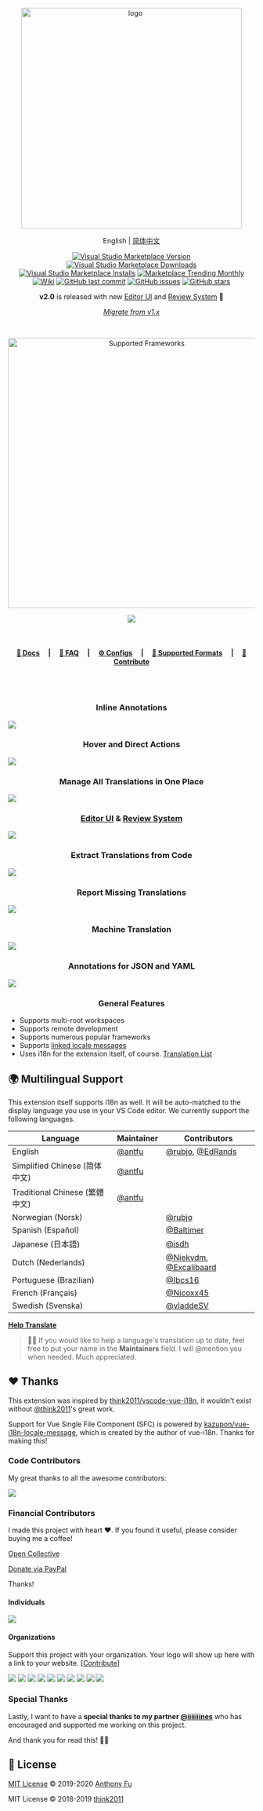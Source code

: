 <p align="center">
<img src="https://github.com/antfu/i18n-ally/blob/screenshots/full-logo.png?raw=true" alt="logo" width="450"/>
</p>

<p align='center'>
English | <a href="https://github.com/antfu/i18n-ally/blob/master/README.zh-CN.md">简体中文</a>
</p>

<p align="center">
<a href="https://marketplace.visualstudio.com/items?itemName=antfu.i18n-ally" target="__blank"><img src="https://img.shields.io/visual-studio-marketplace/v/antfu.i18n-ally.svg?color=blue&amp;label=VS%20Code%20Marketplace" alt="Visual Studio Marketplace Version" /></a>
<a href="https://marketplace.visualstudio.com/items?itemName=antfu.i18n-ally" target="__blank"><img src="https://img.shields.io/visual-studio-marketplace/d/antfu.i18n-ally.svg?color=4bdbe3" alt="Visual Studio Marketplace Downloads" /></a>
<a href="https://marketplace.visualstudio.com/items?itemName=antfu.i18n-ally" target="__blank"><img src="https://img.shields.io/visual-studio-marketplace/i/antfu.i18n-ally.svg?color=63ba83" alt="Visual Studio Marketplace Installs" /></a>
<a href="https://marketplace.visualstudio.com/items?itemName=antfu.i18n-ally" target="__blank"><img src="https://vsmarketplacebadge.apphb.com/trending-monthly/antfu.i18n-ally.svg?color=a1b858" alt="Marketplace Trending Monthly" /></a>
<br/>
<a href="https://github.com/antfu/i18n-ally/wiki" target="__blank"><img alt="Wiki" src="https://img.shields.io/static/v1?label=docs&message=wiki&color=ed9b8e"></a>
<a href="https://github.com/antfu/i18n-ally" target="__blank"><img src="https://img.shields.io/github/last-commit/antfu/i18n-ally.svg?color=c977be" alt="GitHub last commit" /></a>
<a href="https://github.com/antfu/i18n-ally/issues" target="__blank"><img src="https://img.shields.io/github/issues/antfu/i18n-ally.svg?color=a38eed" alt="GitHub issues" /></a>
<a href="https://github.com/antfu/i18n-ally" target="__blank"><img alt="GitHub stars" src="https://img.shields.io/github/stars/antfu/i18n-ally?style=social"></a>
</p>

<p align='center'>
<b>v2.0</b> is released with new <a href='https://github.com/antfu/i18n-ally/wiki/Migration-v1.x'>Editor UI</a> and <a href='https://github.com/antfu/i18n-ally/wiki/Review-&-Collaboration-System'>Review System</a> 🎉
</p>

<p align='center'><i>
<a href="https://github.com/antfu/i18n-ally/wiki/Migration-v1.x">Migrate from v1.x</a>
</i></p>
<br>

<p align="center">
<a href='https://github.com/antfu/i18n-ally/wiki/Supported-Frameworks' target="__blank">
<img src="https://github.com/antfu/i18n-ally/blob/screenshots/supported-frameworks.png?raw=true" alt="Supported Frameworks" width="550"/>
</a>
</p>


<p align="center">
  <a href="https://cdn.jsdelivr.net/gh/antfu/static/sponsors.svg">
    <img src='https://cdn.jsdelivr.net/gh/antfu/static/sponsors.svg'/>
  </a>
</p>

<br>

<h4 align="center">
<a href="https://github.com/antfu/i18n-ally/wiki">📖 Docs</a>
　|　
<a href="https://github.com/antfu/i18n-ally/wiki/FAQ">💭 FAQ</a>
　|　
<a href="https://github.com/antfu/i18n-ally/wiki/Configurations">⚙️ Configs</a>
　|　
<a href="https://github.com/antfu/i18n-ally/wiki/Supported-Locale-Formats">📜 Supported Formats</a>
　|　
<a href="https://github.com/antfu/i18n-ally/wiki/Contribute">🧱 Contribute</a>
</h4>

<br>
<br>

<h3 align='center'>Inline Annotations</h3>

![](https://github.com/antfu/i18n-ally/blob/screenshots/annotation-animated.gif?raw=true)

<h3 align='center'>Hover and Direct Actions</h3>

![](https://github.com/antfu/i18n-ally/blob/screenshots/hover.png?raw=true)

<h3 align='center'>Manage All Translations in One Place</h3>

![](https://github.com/antfu/i18n-ally/blob/screenshots/review-sidebar.png?raw=true)

<h3 align='center'><a href='https://github.com/antfu/i18n-ally/wiki/Editor-UI'>Editor UI</a> & <a href='https://github.com/antfu/i18n-ally/wiki/Review-&-Collaboration-System'>Review System</a></h3>

![](https://github.com/antfu/i18n-ally/blob/screenshots/review-editor.png?raw=true)

<h3 align='center'>Extract Translations from Code</h3>

![](https://github.com/antfu/i18n-ally/blob/screenshots/extract.png?raw=true)

<h3 align='center'>Report Missing Translations</h3>

![](https://github.com/antfu/i18n-ally/blob/screenshots/problems.png?raw=true)

<h3 align='center'>Machine Translation</h3>

![](https://github.com/antfu/i18n-ally/blob/screenshots/quick-actions.png?raw=true)

<h3 align='center'>Annotations for JSON and YAML</h3>

![](https://github.com/antfu/i18n-ally/blob/screenshots/annotation-locale.png?raw=true)

<h3 align="center">General Features</h3>

- Supports multi-root workspaces
- Supports remote development
- Supports numerous popular frameworks
- Supports [linked locale messages](https://kazupon.github.io/vue-i18n/guide/messages.html#linked-locale-messages)
- Uses i18n for the extension itself, of course. [Translation List](https://github.com/antfu/i18n-ally#-multilingual-support)


## 🌍 Multilingual Support

This extension itself supports i18n as well. It will be auto-matched to the display language you use in your VS Code editor. We currently support the following languages.

| Language | Maintainer | Contributors |
| --- | --- | --- |
| English    | [@antfu](https://github.com/antfu)          | [@rubjo](https://github.com/rubjo), [@EdRands](https://github.com/EdRands) |
| Simplified Chinese (简体中文)  | [@antfu](https://github.com/antfu)           |       |
| Traditional Chinese (繁體中文)  | [@antfu](https://github.com/antfu)           |       |
| Norwegian (Norsk)  |  | [@rubjo](https://github.com/rubjo)       |
| Spanish (Español) |  | [@Baltimer](https://github.com/Baltimer) |
| Japanese (日本語) |  | [@isdh](https://github.com/isdh) |
| Dutch (Nederlands) |  | [@Niekvdm](https://github.com/Niekvdm), [@Excalibaard](https://github.com/Excalibaard) |
| Portuguese (Brazilian)  |  | [@Ibcs16](https://github.com/Ibcs16) |
| French (Français) |  | [@Nicoxx45](https://github.com/Nicoxx45) |
| Swedish (Svenska) |  | [@vladdeSV](https://github.com/vladdeSV) |

[**Help Translate**](https://github.com/antfu/i18n-ally/wiki/Contribute#working-on-translations)

> 👨‍💻 If you would like to help a language's translation up to date, feel free to put your name in the **Maintainers** field. I will @mention you when needed. Much appreciated.

## ❤️ Thanks

This extension was inspired by [think2011/vscode-vue-i18n](https://github.com/think2011/vscode-vue-i18n), it wouldn't exist without [@think2011](https://github.com/think2011)'s great work.

Support for Vue Single File Component (SFC) is powered by [kazupon/vue-i18n-locale-message](https://github.com/kazupon/vue-i18n-locale-message), which is created by the author of vue-i18n. Thanks for making this!


### Code Contributors

My great thanks to all the awesome contributors:

<a href="https://github.com/antfu/i18n-ally/graphs/contributors"><img src="https://opencollective.com/i18n-ally/contributors.svg?width=890"/></a>


### Financial Contributors

I made this project with heart ❤. If you found it useful, please consider buying me a coffee!

[Open Collective](https://opencollective.com/i18n-ally/contribute)

[Donate via PayPal](https://paypal.me/antfu7)

Thanks!

#### Individuals

<a href="https://opencollective.com/i18n-ally"><img src="https://opencollective.com/i18n-ally/individuals.svg?width=890"></a>

#### Organizations

Support this project with your organization. Your logo will show up here with a link to your website. [[Contribute](https://opencollective.com/i18n-ally/contribute)]

<a href="https://opencollective.com/i18n-ally/organization/0/website"><img src="https://opencollective.com/i18n-ally/organization/0/avatar.svg"></a>
<a href="https://opencollective.com/i18n-ally/organization/1/website"><img src="https://opencollective.com/i18n-ally/organization/1/avatar.svg"></a>
<a href="https://opencollective.com/i18n-ally/organization/2/website"><img src="https://opencollective.com/i18n-ally/organization/2/avatar.svg"></a>
<a href="https://opencollective.com/i18n-ally/organization/3/website"><img src="https://opencollective.com/i18n-ally/organization/3/avatar.svg"></a>
<a href="https://opencollective.com/i18n-ally/organization/4/website"><img src="https://opencollective.com/i18n-ally/organization/4/avatar.svg"></a>
<a href="https://opencollective.com/i18n-ally/organization/5/website"><img src="https://opencollective.com/i18n-ally/organization/5/avatar.svg"></a>
<a href="https://opencollective.com/i18n-ally/organization/6/website"><img src="https://opencollective.com/i18n-ally/organization/6/avatar.svg"></a>
<a href="https://opencollective.com/i18n-ally/organization/7/website"><img src="https://opencollective.com/i18n-ally/organization/7/avatar.svg"></a>
<a href="https://opencollective.com/i18n-ally/organization/8/website"><img src="https://opencollective.com/i18n-ally/organization/8/avatar.svg"></a>
<a href="https://opencollective.com/i18n-ally/organization/9/website"><img src="https://opencollective.com/i18n-ally/organization/9/avatar.svg"></a>

### Special Thanks

Lastly, I want to have a **special thanks to my partner [@iiiiiiines](https://github.com/iiiiiiines)** who has encouraged and supported me working on this project.

And thank you for read this! 🙇‍♂️


## 📄 License

[MIT License](https://github.com/antfu/i18n-ally/blob/master/LICENSE) © 2019-2020 [Anthony Fu](https://github.com/antfu)

MIT License © 2018-2019 [think2011](https://github.com/think2011)
